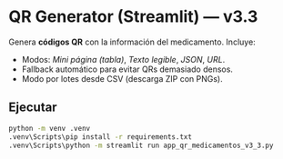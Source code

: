 # QR Generator (Streamlit) — v3.3

Genera **códigos QR** con la información del medicamento. Incluye:
- Modos: *Mini página (tabla)*, *Texto legible*, *JSON*, *URL*.
- Fallback automático para evitar QRs demasiado densos.
- Modo por lotes desde CSV (descarga ZIP con PNGs).

## Ejecutar
```bash
python -m venv .venv
.venv\Scripts\pip install -r requirements.txt
.venv\Scripts\python -m streamlit run app_qr_medicamentos_v3_3.py
```
